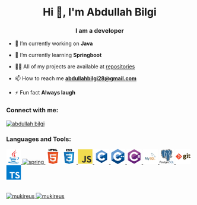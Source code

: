 <h1 align="center">Hi 👋, I'm Abdullah Bilgi</h1>
<h3 align="center">I am a developer</h3>

- 🔭 I’m currently working on **Java**

- 🌱 I’m currently learning **Springboot**

- 👨‍💻 All of my projects are available at [repositories](https://github.com/abdullahbilgi?tab=repositories)

- 📫 How to reach me **abdullahbilgi28@gmail.com**

- ⚡ Fun fact **Always laugh**

<h3 align="left">Connect with me:</h3>
<p align="left">
<a href="https://www.linkedin.com/in/abdullah-bilgi-845949223/" target="blank"><img align="center" src="https://raw.githubusercontent.com/rahuldkjain/github-profile-readme-generator/master/src/images/icons/Social/linked-in-alt.svg" alt="abdullah bilgi" height="30" width="40" /></a>
</p>

<h3 align="left">Languages and Tools:</h3>
<p align="left"></p> 
<a href="#" target="_blank" rel="noreferrer"> <img src="https://raw.githubusercontent.com/devicons/devicon/master/icons/java/java-original.svg" alt="java" width="40" height="40"/> </a>
<a href="#" target="_blank" rel="noreferrer"> <img src="https://www.vectorlogo.zone/logos/springio/springio-icon.svg" alt="spring" width="40" height="40"/> </a>
 <img src="https://raw.githubusercontent.com/github/explore/cebd63002168a05a6a642f309227eefeccd92950/topics/html/html.png" alt="html" width="40" height="40"/>
<a href="#" target="_blank" rel="noreferrer"> <img src="https://raw.githubusercontent.com/github/explore/cebd63002168a05a6a642f309227eefeccd92950/topics/css/css.png" alt="css" width="40" height="40"/> </a>
<a href="#" target="_blank" rel="noreferrer"> <img src="https://raw.githubusercontent.com/devicons/devicon/master/icons/javascript/javascript-original.svg" alt="javascript" width="40" height="40"/> </a>
<a href=#" target="_blank" rel="noreferrer"> <img src="https://raw.githubusercontent.com/github/explore/cebd63002168a05a6a642f309227eefeccd92950/topics/c/c.png" alt="c" width="40" height="40"/> </a>
<a href="#" target="_blank" rel="noreferrer"> <img src="https://raw.githubusercontent.com/devicons/devicon/master/icons/cplusplus/cplusplus-original.svg" alt="cplusplus" width="40" height="40"/> </a>
<a href="#" target="_blank" rel="noreferrer"> <img src="https://raw.githubusercontent.com/devicons/devicon/master/icons/csharp/csharp-original.svg" alt="csharp" width="40" height="40"/> </a>
<a href=#" target="_blank" rel="noreferrer"> <img src="https://raw.githubusercontent.com/github/explore/cebd63002168a05a6a642f309227eefeccd92950/topics/mysql/mysql.png" alt="mssql" width="40" height="40"/> </a>
<a href="#" target="_blank" rel="noreferrer"> <img src="https://raw.githubusercontent.com/devicons/devicon/master/icons/postgresql/postgresql-original-wordmark.svg" alt="postgresql" width="40" height="40"/> </a>
<a href="#" target="_blank" rel="noreferrer"> <img src="https://raw.githubusercontent.com/github/explore/cebd63002168a05a6a642f309227eefeccd92950/topics/git/git.png" alt="git" width="40" height="40"/> </a>
<a href="#" target="_blank" rel="noreferrer"> <img src="https://raw.githubusercontent.com/devicons/devicon/master/icons/typescript/typescript-original.svg" alt="typescript" width="40" height="40"/> </a>
</p>

</br>
<div >
  <a href="https://github.com/abdullahbilgi">
    <img height="180em" align="center" src="https://github-readme-stats.vercel.app/api?username=abdullahbilgi&show_icons=true&locale=en&theme=algolia&include_all_commits=true&count_private=true" alt="mukireus"/>
  <img height="180em" align="center" src="https://github-readme-stats.vercel.app/api/top-langs?username=abdullahbilgi&show_icons=true&locale=en&layout=compact&langs_count=8&theme=algolia" alt="mukireus"/>

  </a>
</div>
